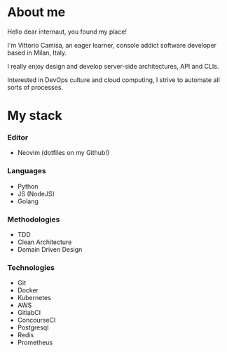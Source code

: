 # About me

Hello dear internaut, you found my place!

I'm Vittorio Camisa, an eager learner, console addict software developer based in Milan, Italy.

I really enjoy design and develop server-side architectures, API and CLIs.

Interested in DevOps culture and cloud computing, I strive to automate all sorts of processes.


# My stack

### Editor
* Neovim (dotfiles on my Github!)

### Languages
* Python
* JS (NodeJS)
* Golang

### Methodologies
* TDD
* Clean Architecture
* Domain Driven Design

### Technologies
* Git
* Docker
* Kubernetes
* AWS
* GitlabCI
* ConcourseCI
* Postgresql
* Redis
* Prometheus
